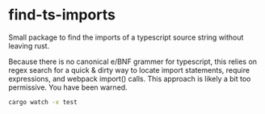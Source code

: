# find-ts-imports

Small package to find the imports of a typescript source string without leaving rust.

Because there is no canonical e/BNF grammer for typescript, this relies on regex search for a quick & dirty way to locate import statements, require expressions, and webpack import() calls. This approach is likely a bit too permissive. You have been warned.


```sh
cargo watch -x test
```
